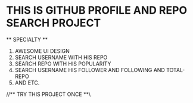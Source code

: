  # THIS IS GITHUB PROFILE AND REPO SEARCH PROJECT 

** SPECIALTY **

1. AWESOME UI DESIGN 
2. SEARCH USERNAME WITH HIS REPO
3. SEARCH REPO WITH HIS POPULARITY
4. SEARCH USERNAME HIS FOLLOWER AND FOLLOWING AND TOTAL-REPO
5. AND ETC.

//** TRY THIS PROJECT ONCE **\\
